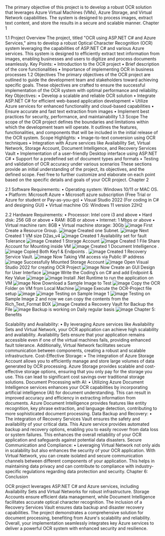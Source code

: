 The primary objective of this project is to develop a robust OCR solution that leverages Azure Virtual Machines (VMs), Azure Storage, and Virtual Network capabilities. The system is designed to process images, extract text content, and store the results in a secure and scalable manner. Chapter 1

1.1 Project Overview The project, titled "OCR using ASP.NET C# and Azure Services," aims to develop a robust Optical Character Recognition (OCR) system leveraging the capabilities of ASP.NET C# and various Azure services. This system is designed to efficiently extract text information from images, enabling businesses and users to digitize and process documents seamlessly. Key Points: • Introduction to the OCR project • Brief description of the core functionalities • Importance of implementing OCR in business processes 1.2 Objectives The primary objectives of the OCR project are outlined to guide the development team and stakeholders toward achieving specific goals. These objectives are crafted to ensure the successful implementation of the OCR system with optimal performance and reliability. Key Objectives: • Develop a scalable and reliable OCR solution • Integrate ASP.NET C# for efficient web-based application development • Utilize Azure services for enhanced functionality and cloud-based capabilities • Ensure accurate and fast text extraction from images • Implement best practices for security, performance, and maintainability 1.3 Scope The scope of the OCR project defines the boundaries and limitations within which the development team will operate. It outlines the features, functionalities, and components that will be included in the initial release of the OCR system. Scope Highlights: • Image-to-text conversion using OCR techniques • Integration with Azure services like Availability Set, Virtual Network, Storage Account, Document Intelligence, and Recovery Services Vault • Implementation of a user-friendly Desktop interface using ASP.NET C# • Support for a predefined set of document types and formats • Testing and validation of OCR accuracy under various scenarios These sections provide an initial understanding of the project, its objectives, and the defined scope. Feel free to further customize and elaborate on each point based on the specific details and goals of your OCR project. Chapter 2

2.1 Software Requirements: • Operating system: Windows 10/11 or MAC OS. • Platform: Microsoft Azure • Microsoft azure subscription (Free Trial or Azure for student or Pay-as-you-go) • Visual Studio 2022 (For coding in C# and designing GUI) • Virtual machine OS: Windows 11 version 22H2

2.2 Hardware Requirements: • Processor: Intel core i3 and above • Hard disk: 256 GB or above • RAM: 8GB or above • Internet: 1 Mbps or above • Virtual machine ram: 8GB • Virtual machine storage: 30Gb
![image](https://github.com/aryanj7045/OCR-Project/assets/155128049/25217c3e-9cc9-4cfe-b09e-1501b565ee7b)
First Create a Resource Group.
![image](https://github.com/aryanj7045/OCR-Project/assets/155128049/7453c7ba-e638-49a9-a2f0-5cad166f59d3)
Created one Subnet.
![image](https://github.com/aryanj7045/OCR-Project/assets/155128049/c412c494-5dec-4732-9b45-c9d12fbb7018)
Next Created 1 VM size D2as_v4
![image](https://github.com/aryanj7045/OCR-Project/assets/155128049/79a00787-d802-43d0-bf97-45ae71bc819c)
Created 1 Availability set for fault Tolerance
![image](https://github.com/aryanj7045/OCR-Project/assets/155128049/db9d82a8-2580-4a76-a986-5dc0d3dc8e2e)
Created 1 Storage Account
![image](https://github.com/aryanj7045/OCR-Project/assets/155128049/fdd8ceca-8f21-46af-8491-b74b55d49e54)
Created 1 File Share Account for Mounting inside VM
![image](https://github.com/aryanj7045/OCR-Project/assets/155128049/b74b8c1b-155b-46ce-b229-e80410212640)
Created 1 Document Intelligence .
![image](https://github.com/aryanj7045/OCR-Project/assets/155128049/40b2227d-979f-4db6-a935-ab32bd8dbfe3)
Copied Both Key1 & Endpoints .
![image](https://github.com/aryanj7045/OCR-Project/assets/155128049/bf65a890-e7ad-467c-a0d0-a24aa2b43bf1)
Created 1 Recovery Service Vault.
![image](https://github.com/aryanj7045/OCR-Project/assets/155128049/80c91741-6200-4b07-9a81-2f8d529894b3)
Now Taking VM access via Public IP address
![image](https://github.com/aryanj7045/OCR-Project/assets/155128049/4cb9d545-2edc-4144-acc5-3086a6044cf3)
Successfully Mounted Storage Account
![image](https://github.com/aryanj7045/OCR-Project/assets/155128049/fbe1dd6a-7fd1-4815-8a3d-246d300152a4)
Open Visual Studio 2022 for creating OCR Project
![image](https://github.com/aryanj7045/OCR-Project/assets/155128049/fd75bb61-b98d-497a-98a5-29b96303c04d)
Now Create an GUI Design for User Interface
![image](https://github.com/aryanj7045/OCR-Project/assets/155128049/4293660e-ffcd-4b57-8d03-57ddf9ac765a)
Write the Coding’s on C# and add Endpoint & Key Value
![image](https://github.com/aryanj7045/OCR-Project/assets/155128049/e5fea585-1323-4286-896f-db244d9867dd)
![image](https://github.com/aryanj7045/OCR-Project/assets/155128049/776d6f64-3c74-4131-a928-428b69a7c13d)
Install .Net Runtime to run the application on VM
![image](https://github.com/aryanj7045/OCR-Project/assets/155128049/de45ca41-5991-42cd-8e1c-6dbe3595a477)
Now Download a Sample Image to Test
![image](https://github.com/aryanj7045/OCR-Project/assets/155128049/1128452c-3941-457a-8c59-87c9c9e0a3b4)
Copy the OCR Folder on VM from Local Machine
![image](https://github.com/aryanj7045/OCR-Project/assets/155128049/0d889ba2-9efc-444a-b0e9-361bc041fd56)
Execute the OCR-Project file setup
![image](https://github.com/aryanj7045/OCR-Project/assets/155128049/03bec792-677b-4ca9-9ccb-4441fb966c97)
![image](https://github.com/aryanj7045/OCR-Project/assets/155128049/c7a0540b-c57b-4e65-957a-6d564e0f6f96)
Testing on Sample Image 1
![image](https://github.com/aryanj7045/OCR-Project/assets/155128049/8c7c425f-f5a4-4336-b6cf-cd3569b7dcfa)
Testing on Sample Image 2 and now we can copy the contents from the Rich_Text_Format BOX
![image](https://github.com/aryanj7045/OCR-Project/assets/155128049/a57b5258-bfb3-46f9-ab78-50da40283d93)
Created a Recovery Vault for Backup the File
![image](https://github.com/aryanj7045/OCR-Project/assets/155128049/ec180b7c-fbed-4d2f-a16d-aacf1a68a575)
Backup is working on Daily regular basis
![image](https://github.com/aryanj7045/OCR-Project/assets/155128049/5a8fe67b-1bfa-478d-a8f3-923846d6defd)
Chapter 5: Benefits

Scalability and Availability: • By leveraging Azure services like Availability Sets and Virtual Network, your OCR application can achieve high scalability and availability. Availability Sets ensure that your application remains accessible even if one of the virtual machines fails, providing enhanced fault tolerance. Additionally, Virtual Network facilitates secure communication between components, creating a robust and scalable infrastructure.
Cost-Effective Storage: • The integration of Azure Storage Account allows you to efficiently manage and store large volumes of data generated by OCR processing. Azure Storage provides scalable and cost-effective storage options, ensuring that you only pay for the storage you use. This can lead to significant cost savings over traditional storage solutions.
Document Processing with AI: • Utilizing Azure Document Intelligence services enhances your OCR capabilities by incorporating artificial intelligence (AI) for document understanding. This can result in improved accuracy and efficiency in extracting information from documents. Azure Document Intelligence provides features like entity recognition, key phrase extraction, and language detection, contributing to more sophisticated document processing.
Data Backup and Recovery: • The integration of Recovery Services Vault ensures the safety and availability of your critical data. This Azure service provides automated backup and recovery options, enabling you to easily recover from data loss or system failures. This enhances the overall reliability of your OCR application and safeguards against potential data disasters.
Secure Communication and Compliance: • Leveraging Virtual Network not only aids in scalability but also enhances the security of your OCR application. With Virtual Network, you can create isolated and secure communication channels between different components of your application. This helps in maintaining data privacy and can contribute to compliance with industry-specific regulations regarding data protection and security.
Chapter 6: Conclusion

OCR project leverages ASP.NET C# and Azure services, including Availability Sets and Virtual Networks for robust infrastructure. Storage Accounts ensure efficient data management, while Document Intelligence facilitates accurate optical character recognition. The inclusion of a Recovery Services Vault ensures data backup and disaster recovery capabilities. The project demonstrates a comprehensive solution for document processing, benefiting from Azure's scalability and reliability. Overall, your implementation seamlessly integrates key Azure services to deliver a powerful OCR system with enhanced security and resilience.
